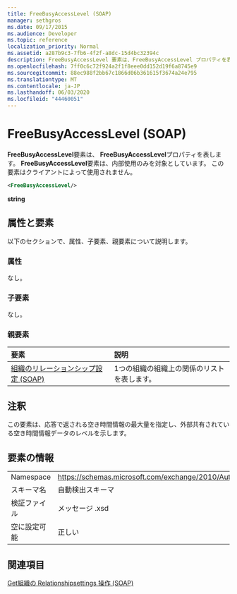 ```yaml
---
title: FreeBusyAccessLevel (SOAP)
manager: sethgros
ms.date: 09/17/2015
ms.audience: Developer
ms.topic: reference
localization_priority: Normal
ms.assetid: a287b9c3-7fb6-4f2f-a8dc-15d4bc32394c
description: FreeBusyAccessLevel 要素は、FreeBusyAccessLevel プロパティを表します。 FreeBusyAccessLevel 要素は、内部使用のみを対象としています。 この要素はクライアントによって使用されません。
ms.openlocfilehash: 7ff0c6c72f924a2f1f8eee0dd152d19f6a8745e9
ms.sourcegitcommit: 88ec988f2bb67c1866d06b361615f3674a24e795
ms.translationtype: MT
ms.contentlocale: ja-JP
ms.lasthandoff: 06/03/2020
ms.locfileid: "44460051"
---
```

# <a name="freebusyaccesslevel-soap"></a>FreeBusyAccessLevel (SOAP)

**FreeBusyAccessLevel**要素は、 **FreeBusyAccessLevel**プロパティを表します。 **FreeBusyAccessLevel**要素は、内部使用のみを対象としています。 この要素はクライアントによって使用されません。 
  
```XML
<FreeBusyAccessLevel/>
```

 **string**
## <a name="attributes-and-elements"></a>属性と要素

以下のセクションで、属性、子要素、親要素について説明します。
  
### <a name="attributes"></a>属性

なし。
  
### <a name="child-elements"></a>子要素

なし。
  
### <a name="parent-elements"></a>親要素

|**要素**|**説明**|
|:-----|:-----|
|[組織のリレーションシップ設定 (SOAP)](organizationrelationshipsettings-soap.md) <br/> |1つの組織の組織上の関係のリストを表します。  <br/> |
   
## <a name="remarks"></a>注釈

この要素は、応答で返される空き時間情報の最大量を指定し、外部共有されている空き時間情報データのレベルを示します。 
  
## <a name="element-information"></a>要素の情報

|||
|:-----|:-----|
|Namespace  <br/> |https://schemas.microsoft.com/exchange/2010/Autodiscover  <br/> |
|スキーマ名  <br/> |自動検出スキーマ  <br/> |
|検証ファイル  <br/> |メッセージ .xsd  <br/> |
|空に設定可能  <br/> |正しい  <br/> |
   
## <a name="see-also"></a>関連項目



[Get組織の Relationshipsettings 操作 (SOAP)](getorganizationrelationshipsettings-operation-soap.md)

